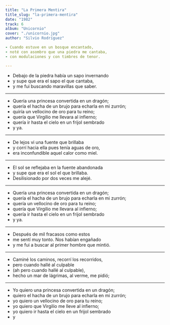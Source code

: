 ```yaml
---
title: "La Primera Mentira"
title_slug: "la-primera-mentira"
date: "1982"
track: 6
album: "Unicornio"
cover: "./unicornio.jpg"
author: "Silvio Rodríguez"

- Cuando estuve en un bosque encantado,
- noté con asombro que una piedra me cantaba,
- con modulaciones y con timbres de tenor.

---
```


- Debajo de la piedra había un sapo invernando
- y supe que era el sapo el que cantaba,
- y me fui buscando maravillas que saber.

---

- Quería una princesa convertida en un dragón;
- quería el hacha de un brujo para echarla en mi zurrón;
- quiría un vellocino de oro para tu reino;
- quería que Virgilio me llevara al infierno;
- quería ir hasta el cielo en un frijol sembrado
- y ya.

---

- De lejos vi una fuente que brillaba
- y corrí hacia ella pues tenía aguas de oro,
- era inconfundible aquel calor como miel.

---

- El sol se reflejaba en la fuente abandonada
- y supe que era el sol el que brillaba.
- Desilisionado por dos veces me alejé.

---

- Quería una princesa convertida en un dragón;
- quería el hacha de un brujo para echarla en mi zurrón;
- quería un vellocino de oro para tu reino;
- quería que Virgilio me llevara al infierno;
- quería ir hasta el cielo en un frijol sembrado
- y ya.

---

- Después de mil fracasos como estos
- me sentí muy tonto. Nos habían engañado
- y me fui a buscar al primer hombre que mintió.

---

- Caminé los caminos, recorrí los recorridos,
- pero cuando hallé al culpable
- (ah pero cuando hallé al culpable),
- hecho un mar de lágrimas, al verme, me pidió;

---

- Yo quiero una princesa convertida en un dragón;
- quiero el hacha de un brujo para echarla en mi zurrón;
- yo quiero un vellocino de oro para tu reino;
- yo quiero que Virgilio me lleve al infierno;
- yo quiero ir hasta el cielo en un frijol sembrado
- y
